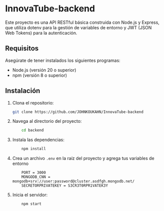 # InnovaTube-backend

Este proyecto es una API RESTful básica construida con Node.js y Express, que utiliza dotenv para la gestión de variables de entorno y JWT (JSON Web Tokens) para la autenticación.

## Requisitos

Asegúrate de tener instalados los siguientes programas:

- Node.js (versión 20 o superior)
- npm (versión 8 o superior)

## Instalación

1. Clona el repositorio:
   ```bash
   git clone https://github.com/JOHNKOUKAHN/InnovaTube-backend
   ```

2. Navega al directorio del proyecto:  
    ``` bash
        cd backend 
    ``` 
3. Instala las dependencias:
    ``` bash
        npm install 
    ``` 
4. Crea un archivo `.env` en la raíz del proyecto y agrega tus variables de entorno
    ```env
        PORT = 3000
        MONGODB_CNN = mongodb+srv://user:password@cluster.asdfgh.mongodb.net/
        SECRETORPRIVATEKEY = S3CR3T0RPR1VATEK3Y
    ```    
5. Inicia el servidor:  
    ``` bash
        npm start 
    ``` 